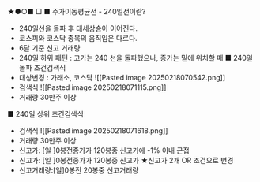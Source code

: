 ★●○■ □
■ 주가이동평균선 - 240일선이란?
+ 240일선을 돌파 후 대세상승이 이어진다.
+ 코스피와 코스닥 종목의 움직임은 다르다.
+ 6달 기준 신고 거래량
+ 240일 하위 패턴 : 고가는 240 선을 돌파했으나, 종가는 밑에 위치할 때
■ 240일 돌파 조건검색식
+ 대상변경 : 가래소, 코스닥
![[Pasted image 20250218070542.png]]
+ 검색식
![[Pasted image 20250218071115.png]]
+ 거래량 30만주 이상

■ 240일 상위 조건검색식
+ 검색식
![[Pasted image 20250218071618.png]]
+ 거래량 30만주 이상
+ 신고가:  [일 ]0봉전종가가 120봉중 신고가에 -1% 이내 근접
+ 신고가:  [일 ]0봉전종가가 120봉중 신고가
  ★신고가 2개 OR 조건으로 변경
+ 신고거래량:[일]0봉전 20봉중 신고거래량
